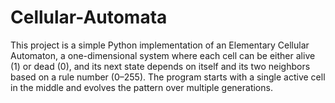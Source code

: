 # Cellular-Automata

This project is a simple Python implementation of an Elementary Cellular Automaton, a one-dimensional system where each cell can be either alive (1) or dead (0), and its next state depends on itself and its two neighbors based on a rule number (0–255). The program starts with a single active cell in the middle and evolves the pattern over multiple generations.
